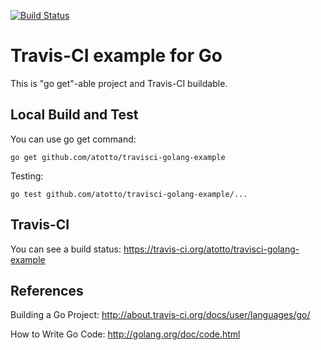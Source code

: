 [![Build Status](https://travis-ci.org/atotto/travisci-golang-example.png)](https://travis-ci.org/atotto/travisci-golang-example)

# Travis-CI example for Go

This is "go get"-able project and Travis-CI buildable.


## Local Build and Test

You can use go get command: 

    go get github.com/atotto/travisci-golang-example 

Testing:

    go test github.com/atotto/travisci-golang-example/...


## Travis-CI

You can see a build status: https://travis-ci.org/atotto/travisci-golang-example



## References

Building a Go Project: http://about.travis-ci.org/docs/user/languages/go/

How to Write Go Code: http://golang.org/doc/code.html


